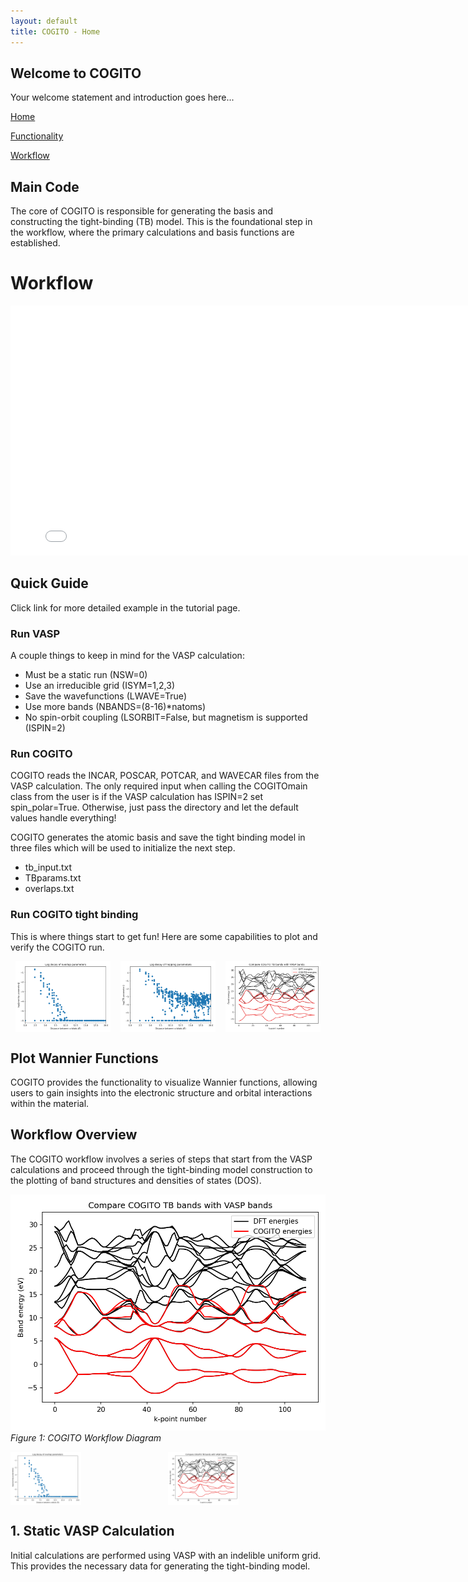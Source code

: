 ```yaml
---
layout: default
title: COGITO - Home
---
```


## Welcome to COGITO

Your welcome statement and introduction goes here...

[Home](./index.md)

[Functionality](./functionality.md)

[Workflow](./workflow.md)


## Main Code

The core of COGITO is responsible for generating the basis and constructing the tight-binding (TB) model. This is the foundational step in the workflow, where the primary calculations and basis functions are established.

# Workflow

<iframe src="./workflow_diagram.html" width="800" height="400" style="border:none;"></iframe>

## Quick Guide 

Click link for more detailed example in the tutorial page.

### Run VASP

A couple things to keep in mind for the VASP calculation:

* Must be a static run (NSW=0)
* Use an irreducible grid (ISYM=1,2,3)
* Save the wavefunctions (LWAVE=True)
* Use more bands (NBANDS=(8-16)*natoms)
* No spin-orbit coupling (LSORBIT=False, but magnetism is supported (ISPIN=2)

### Run COGITO

COGITO reads the INCAR, POSCAR, POTCAR, and WAVECAR files from the VASP calculation. The only required input when calling the COGITOmain class from the user is if the VASP calculation has ISPIN=2 set spin_polar=True. Otherwise, just pass the directory and let the default values handle everything!

COGITO generates the atomic basis and save the tight binding model in three files which will be used to initialize the next step.

* tb_input.txt
* TBparams.txt
* overlaps.txt

### Run COGITO tight binding

This is where things start to get fun!
Here are some capabilities to plot and verify the COGITO run.


<div style="display: flex; justify-content: space-around;">
    <img src="./overlaps_decay.png" alt="Image 1" width="30%">
    <img src="./tbparams_decay.png" alt="Image 2" width="30%">
    <img src="./compareDFT.png" alt="Image 3" width="30%">
</div>

## Plot Wannier Functions

COGITO provides the functionality to visualize Wannier functions, allowing users to gain insights into the electronic structure and orbital interactions within the material.


## Workflow Overview

The COGITO workflow involves a series of steps that start from the VASP calculations and proceed through the tight-binding model construction to the plotting of band structures and densities of states (DOS).

![COGITO Workflow](./compareDFT.png)
*Figure 1: COGITO Workflow Diagram*


<style>
    .image-container {
        position: relative;
        display: inline-block;
    }

    .image-hover {
        transition: opacity 0.3s ease;
        display: block;
    }

    .image-hover:hover {
        opacity: 0.5;
    }

    .overlay-text {
        position: absolute;
        top: 50%;
        left: 50%;
        transform: translate(-50%, -50%);
        color: white;
        font-size: 16px;
        font-weight: bold;
        opacity: 0;
        pointer-events: none;
        transition: opacity 0.3s ease;
    }

    .image-container:hover .overlay-text {
        opacity: 1;
    }
</style>

<div style="display: flex; justify-content: space-around;">
    <div class="image-container">
        <img src="./overlaps_decay.png" alt="Image 1" width="45%" class="image-hover">
        <div class="overlay-text">Image 1</div>
    </div>
    <div class="image-container">
        <img src="./compareDFT.png" alt="Image 2" width="45%" class="image-hover">
        <div class="overlay-text">Image 2</div>
    </div>
</div>

## 1. Static VASP Calculation

Initial calculations are performed using VASP with an indelible uniform grid. This provides the necessary data for generating the tight-binding model.



